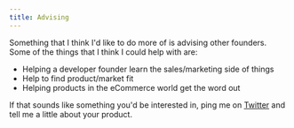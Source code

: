 ```yaml
---
title: Advising
---
```


Something that I think I'd like to do more of is advising other founders. Some of the things that I think I could help with are:

- Helping a developer founder learn the sales/marketing side of things
- Help to find product/market fit
- Helping products in the eCommerce world get the word out

If that sounds like something you'd be interested in, ping me on [Twitter](https://twitter.com/kalenjordan) and tell me a little about your product.
